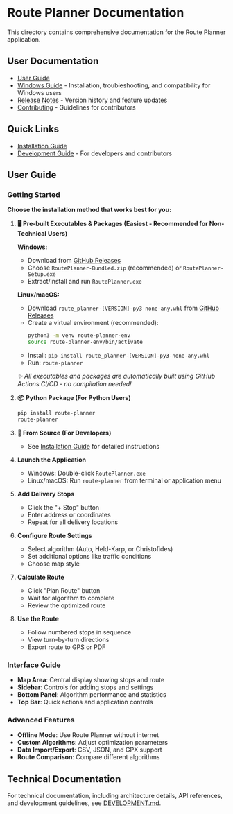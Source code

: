# Route Planner Documentation

This directory contains comprehensive documentation for the Route Planner application.

## User Documentation

- [User Guide](#user-guide)
- [Windows Guide](WINDOWS_GUIDE.md) - Installation, troubleshooting, and compatibility for Windows users
- [Release Notes](RELEASE_NOTES.md) - Version history and feature updates
- [Contributing](CONTRIBUTING.md) - Guidelines for contributors

## Quick Links

- [Installation Guide](../README.md#-quick-start)
- [Development Guide](../DEVELOPMENT.md) - For developers and contributors

## User Guide

### Getting Started

**Choose the installation method that works best for you:**

1. **🖥️ Pre-built Executables & Packages (Easiest - Recommended for Non-Technical Users)**
   
   **Windows:**
   - Download from [GitHub Releases](https://github.com/yammanhammad/Route_Planner/releases/latest)
   - Choose `RoutePlanner-Bundled.zip` (recommended) or `RoutePlanner-Setup.exe`
   - Extract/install and run `RoutePlanner.exe`
   
   **Linux/macOS:**
   - Download `route_planner-[VERSION]-py3-none-any.whl` from [GitHub Releases](https://github.com/yammanhammad/Route_Planner/releases/latest)
   - Create a virtual environment (recommended):
     ```bash
     python3 -m venv route-planner-env
     source route-planner-env/bin/activate
     ```
   - Install: `pip install route_planner-[VERSION]-py3-none-any.whl`
   - Run: `route-planner`
   
   *✨ All executables and packages are automatically built using GitHub Actions CI/CD - no compilation needed!*

2. **📦 Python Package (For Python Users)**
   ```bash
   pip install route-planner
   route-planner
   ```

3. **🔧 From Source (For Developers)**
   - See [Installation Guide](../README.md#-quick-start) for detailed instructions

2. **Launch the Application**
   - Windows: Double-click `RoutePlanner.exe`
   - Linux/macOS: Run `route-planner` from terminal or application menu

3. **Add Delivery Stops**
   - Click the "+ Stop" button
   - Enter address or coordinates
   - Repeat for all delivery locations

3. **Configure Route Settings**
   - Select algorithm (Auto, Held-Karp, or Christofides)
   - Set additional options like traffic conditions
   - Choose map style

4. **Calculate Route**
   - Click "Plan Route" button
   - Wait for algorithm to complete
   - Review the optimized route

5. **Use the Route**
   - Follow numbered stops in sequence
   - View turn-by-turn directions
   - Export route to GPS or PDF

### Interface Guide

- **Map Area**: Central display showing stops and route
- **Sidebar**: Controls for adding stops and settings
- **Bottom Panel**: Algorithm performance and statistics
- **Top Bar**: Quick actions and application controls

### Advanced Features

- **Offline Mode**: Use Route Planner without internet
- **Custom Algorithms**: Adjust optimization parameters
- **Data Import/Export**: CSV, JSON, and GPX support
- **Route Comparison**: Compare different algorithms

## Technical Documentation

For technical documentation, including architecture details, API references, and development guidelines, see [DEVELOPMENT.md](../DEVELOPMENT.md).
